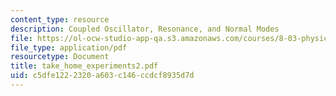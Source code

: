```yaml
---
content_type: resource
description: Coupled Oscillator, Resonance, and Normal Modes
file: https://ol-ocw-studio-app-qa.s3.amazonaws.com/courses/8-03-physics-iii-spring-2003/c5dfe1222320a603c146ccdcf8935d7d_take_home_experiments2.pdf
file_type: application/pdf
resourcetype: Document
title: take_home_experiments2.pdf
uid: c5dfe122-2320-a603-c146-ccdcf8935d7d
---
```

